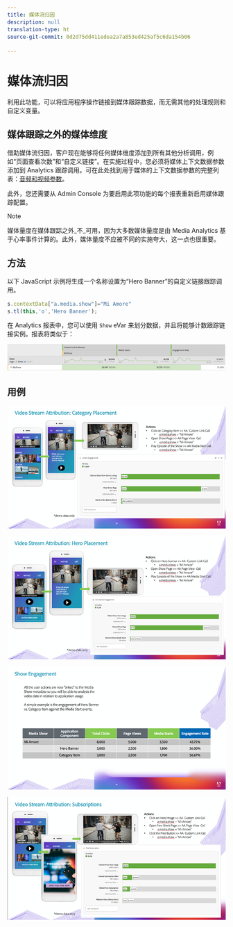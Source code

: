 ```yaml
---
title: 媒体流归因
description: null
translation-type: ht
source-git-commit: 0d2d75dd411edea2a7a853ed425af5c6da154b06

---
```



# 媒体流归因

利用此功能，可以将应用程序操作链接到媒体跟踪数据，而无需其他的处理规则和自定义变量。

## 媒体跟踪之外的媒体维度

借助媒体流归因，客户现在能够将任何媒体维度添加到所有其他分析调用，例如“页面查看次数”和“自定义链接”。在实施过程中，您必须将媒体上下文数据参数添加到 Analytics 跟踪调用。可在此处找到用于媒体的上下文数据参数的完整列表：[音频和视频参数](/help/metrics-and-metadata/audio-video-parameters.md)。

此外，您还需要从 Admin Console 为要启用此项功能的每个报表重新启用媒体跟踪配置。

>[!NOTE]
>媒体量度在媒体跟踪之外&#x200B;_不_可用，因为大多数媒体量度是由 Media Analytics
>基于心率事件计算的。此外，媒体量度不应被不同的实施夸大，这一点也很重要。

## 方法

以下 JavaScript 示例将生成一个名称设置为“Hero Banner”的自定义链接跟踪调用。

```javascript
s.contextData["a.media.show"]="Mi Amore"
s.tl(this,'o','Hero Banner');
```

在 Analytics 报表中，您可以使用 `Show` eVar 来划分数据，并且将能够计数跟踪链接实例。报表将类似于：

![](/assets/myShow-rpt-1.png)

## 用例

![](/assets/vid-stream-attr-category.png)

![](/assets/vid-stream-attr-hero.png)

![](/assets/show-engagement.png)

![](/assets/vid-stream-attr-subs.png)

